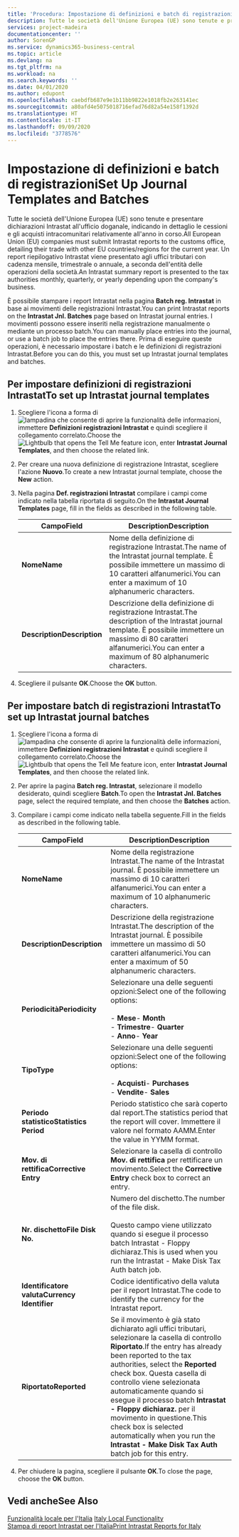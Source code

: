 ```yaml
---
title: 'Procedura: Impostazione di definizioni e batch di registrazioni'
description: Tutte le società dell'Unione Europea (UE) sono tenute e presentare dichiarazioni Intrastat all'ufficio doganale, indicando in dettaglio le cessioni e gli acquisti intracomunitari relativamente all'anno in corso.
services: project-madeira
documentationcenter: ''
author: SorenGP
ms.service: dynamics365-business-central
ms.topic: article
ms.devlang: na
ms.tgt_pltfrm: na
ms.workload: na
ms.search.keywords: ''
ms.date: 04/01/2020
ms.author: edupont
ms.openlocfilehash: caebdfb687e9e1b11bb9822e1018fb2e263141ec
ms.sourcegitcommit: a80afd4e5075018716efad76d82a54e158f1392d
ms.translationtype: HT
ms.contentlocale: it-IT
ms.lasthandoff: 09/09/2020
ms.locfileid: "3778576"
---
```

# <a name="set-up-journal-templates-and-batches"></a><span data-ttu-id="e9e25-103">Impostazione di definizioni e batch di registrazioni</span><span class="sxs-lookup"><span data-stu-id="e9e25-103">Set Up Journal Templates and Batches</span></span>
<span data-ttu-id="e9e25-104">Tutte le società dell'Unione Europea (UE) sono tenute e presentare dichiarazioni Intrastat all'ufficio doganale, indicando in dettaglio le cessioni e gli acquisti intracomunitari relativamente all'anno in corso.</span><span class="sxs-lookup"><span data-stu-id="e9e25-104">All European Union (EU) companies must submit Intrastat reports to the customs office, detailing their trade with other EU countries/regions for the current year.</span></span> <span data-ttu-id="e9e25-105">Un report riepilogativo Intrastat viene presentato agli uffici tributari con cadenza mensile, trimestrale o annuale, a seconda dell'entità delle operazioni della società.</span><span class="sxs-lookup"><span data-stu-id="e9e25-105">An Intrastat summary report is presented to the tax authorities monthly, quarterly, or yearly depending upon the company's business.</span></span>  

<span data-ttu-id="e9e25-106">È possibile stampare i report Intrastat nella pagina **Batch reg. Intrastat** in base ai movimenti delle registrazioni Intrastat.</span><span class="sxs-lookup"><span data-stu-id="e9e25-106">You can print Intrastat reports on the **Intrastat Jnl. Batches** page based on Intrastat journal entries.</span></span> <span data-ttu-id="e9e25-107">I movimenti possono essere inseriti nella registrazione manualmente o mediante un processo batch.</span><span class="sxs-lookup"><span data-stu-id="e9e25-107">You can manually place entries into the journal, or use a batch job to place the entries there.</span></span> <span data-ttu-id="e9e25-108">Prima di eseguire queste operazioni, è necessario  impostare i batch e le definizioni di registrazioni Intrastat.</span><span class="sxs-lookup"><span data-stu-id="e9e25-108">Before you can do this, you must set up Intrastat journal templates and batches.</span></span>  

## <a name="to-set-up-intrastat-journal-templates"></a><span data-ttu-id="e9e25-109">Per impostare definizioni di registrazioni Intrastat</span><span class="sxs-lookup"><span data-stu-id="e9e25-109">To set up Intrastat journal templates</span></span>  

1.  <span data-ttu-id="e9e25-110">Scegliere l'icona a forma di ![lampadina che consente di aprire la funzionalità delle informazioni](../../media/ui-search/search_small.png "Informazioni sull'operazione che si desidera eseguire"), immettere **Definizioni registrazioni Intrastat** e quindi scegliere il collegamento correlato.</span><span class="sxs-lookup"><span data-stu-id="e9e25-110">Choose the ![Lightbulb that opens the Tell Me feature](../../media/ui-search/search_small.png "Tell me what you want to do") icon, enter **Intrastat Journal Templates**, and then choose the related link.</span></span>  
2.  <span data-ttu-id="e9e25-111">Per creare una nuova definizione di registrazione Intrastat, scegliere l'azione **Nuovo**.</span><span class="sxs-lookup"><span data-stu-id="e9e25-111">To create a new Intrastat journal template, choose the **New** action.</span></span>  
3.  <span data-ttu-id="e9e25-112">Nella pagina **Def. registrazioni Intrastat** compilare i campi come indicato nella tabella riportata di seguito.</span><span class="sxs-lookup"><span data-stu-id="e9e25-112">On the **Intrastat Journal Templates** page, fill in the fields as described in the following table.</span></span>  

    |<span data-ttu-id="e9e25-113">Campo</span><span class="sxs-lookup"><span data-stu-id="e9e25-113">Field</span></span>|<span data-ttu-id="e9e25-114">Description</span><span class="sxs-lookup"><span data-stu-id="e9e25-114">Description</span></span>|  
    |---------------------------------|---------------------------------------|  
    |<span data-ttu-id="e9e25-115">**Nome**</span><span class="sxs-lookup"><span data-stu-id="e9e25-115">**Name**</span></span>|<span data-ttu-id="e9e25-116">Nome della definizione di registrazione Intrastat.</span><span class="sxs-lookup"><span data-stu-id="e9e25-116">The name of the Intrastat journal template.</span></span> <span data-ttu-id="e9e25-117">È possibile immettere un massimo di 10 caratteri alfanumerici.</span><span class="sxs-lookup"><span data-stu-id="e9e25-117">You can enter a maximum of 10 alphanumeric characters.</span></span>|  
    |<span data-ttu-id="e9e25-118">**Description**</span><span class="sxs-lookup"><span data-stu-id="e9e25-118">**Description**</span></span>|<span data-ttu-id="e9e25-119">Descrizione della definizione di registrazione Intrastat.</span><span class="sxs-lookup"><span data-stu-id="e9e25-119">The description of the Intrastat journal template.</span></span> <span data-ttu-id="e9e25-120">È possibile immettere un massimo di 80 caratteri alfanumerici.</span><span class="sxs-lookup"><span data-stu-id="e9e25-120">You can enter a maximum of 80 alphanumeric characters.</span></span>|  

4.  <span data-ttu-id="e9e25-121">Scegliere il pulsante **OK**.</span><span class="sxs-lookup"><span data-stu-id="e9e25-121">Choose the **OK** button.</span></span>  

## <a name="to-set-up-intrastat-journal-batches"></a><span data-ttu-id="e9e25-122">Per impostare batch di registrazioni Intrastat</span><span class="sxs-lookup"><span data-stu-id="e9e25-122">To set up Intrastat journal batches</span></span>  

1.  <span data-ttu-id="e9e25-123">Scegliere l'icona a forma di ![lampadina che consente di aprire la funzionalità delle informazioni](../../media/ui-search/search_small.png "Informazioni sull'operazione che si desidera eseguire"), immettere **Definizioni registrazioni Intrastat** e quindi scegliere il collegamento correlato.</span><span class="sxs-lookup"><span data-stu-id="e9e25-123">Choose the ![Lightbulb that opens the Tell Me feature](../../media/ui-search/search_small.png "Tell me what you want to do") icon, enter **Intrastat Journal Templates**, and then choose the related link.</span></span>  
2.  <span data-ttu-id="e9e25-124">Per aprire la pagina **Batch reg. Intrastat**, selezionare il modello desiderato, quindi scegliere **Batch**.</span><span class="sxs-lookup"><span data-stu-id="e9e25-124">To open the **Intrastat Jnl. Batches** page, select the required template, and then choose the **Batches** action.</span></span>  
3.  <span data-ttu-id="e9e25-125">Compilare i campi come indicato nella tabella seguente.</span><span class="sxs-lookup"><span data-stu-id="e9e25-125">Fill in the fields as described in the following table.</span></span>  

    |<span data-ttu-id="e9e25-126">Campo</span><span class="sxs-lookup"><span data-stu-id="e9e25-126">Field</span></span>|<span data-ttu-id="e9e25-127">Description</span><span class="sxs-lookup"><span data-stu-id="e9e25-127">Description</span></span>|  
    |---------------------------------|---------------------------------------|  
    |<span data-ttu-id="e9e25-128">**Nome**</span><span class="sxs-lookup"><span data-stu-id="e9e25-128">**Name**</span></span>|<span data-ttu-id="e9e25-129">Nome della registrazione Intrastat.</span><span class="sxs-lookup"><span data-stu-id="e9e25-129">The name of the Intrastat journal.</span></span> <span data-ttu-id="e9e25-130">È possibile immettere un massimo di 10 caratteri alfanumerici.</span><span class="sxs-lookup"><span data-stu-id="e9e25-130">You can enter a maximum of 10 alphanumeric characters.</span></span>|  
    |<span data-ttu-id="e9e25-131">**Description**</span><span class="sxs-lookup"><span data-stu-id="e9e25-131">**Description**</span></span>|<span data-ttu-id="e9e25-132">Descrizione della registrazione Intrastat.</span><span class="sxs-lookup"><span data-stu-id="e9e25-132">The description of the Intrastat journal.</span></span> <span data-ttu-id="e9e25-133">È possibile immettere un massimo di 50 caratteri alfanumerici.</span><span class="sxs-lookup"><span data-stu-id="e9e25-133">You can enter a maximum of 50 alphanumeric characters.</span></span>|  
    |<span data-ttu-id="e9e25-134">**Periodicità**</span><span class="sxs-lookup"><span data-stu-id="e9e25-134">**Periodicity**</span></span>|<span data-ttu-id="e9e25-135">Selezionare una delle seguenti opzioni:</span><span class="sxs-lookup"><span data-stu-id="e9e25-135">Select one of the following options:</span></span><br /><br /> <span data-ttu-id="e9e25-136">-   **Mese**</span><span class="sxs-lookup"><span data-stu-id="e9e25-136">-   **Month**</span></span><br /><span data-ttu-id="e9e25-137">-   **Trimestre**</span><span class="sxs-lookup"><span data-stu-id="e9e25-137">-   **Quarter**</span></span><br /><span data-ttu-id="e9e25-138">-   **Anno**</span><span class="sxs-lookup"><span data-stu-id="e9e25-138">-   **Year**</span></span>|  
    |<span data-ttu-id="e9e25-139">**Tipo**</span><span class="sxs-lookup"><span data-stu-id="e9e25-139">**Type**</span></span>|<span data-ttu-id="e9e25-140">Selezionare una delle seguenti opzioni:</span><span class="sxs-lookup"><span data-stu-id="e9e25-140">Select one of the following options:</span></span><br /><br /> <span data-ttu-id="e9e25-141">-   **Acquisti**</span><span class="sxs-lookup"><span data-stu-id="e9e25-141">-   **Purchases**</span></span><br /><span data-ttu-id="e9e25-142">-   **Vendite**</span><span class="sxs-lookup"><span data-stu-id="e9e25-142">-   **Sales**</span></span>|  
    |<span data-ttu-id="e9e25-143">**Periodo statistico**</span><span class="sxs-lookup"><span data-stu-id="e9e25-143">**Statistics Period**</span></span>|<span data-ttu-id="e9e25-144">Periodo statistico che sarà coperto dal report.</span><span class="sxs-lookup"><span data-stu-id="e9e25-144">The statistics period that the report will cover.</span></span> <span data-ttu-id="e9e25-145">Immettere il valore nel formato AAMM.</span><span class="sxs-lookup"><span data-stu-id="e9e25-145">Enter the value in YYMM format.</span></span>|  
    |<span data-ttu-id="e9e25-146">**Mov. di rettifica**</span><span class="sxs-lookup"><span data-stu-id="e9e25-146">**Corrective Entry**</span></span>|<span data-ttu-id="e9e25-147">Selezionare la casella di controllo **Mov. di rettifica** per rettificare un movimento.</span><span class="sxs-lookup"><span data-stu-id="e9e25-147">Select the **Corrective Entry** check box to correct an entry.</span></span>|  
    |<span data-ttu-id="e9e25-148">**Nr. dischetto**</span><span class="sxs-lookup"><span data-stu-id="e9e25-148">**File Disk No.**</span></span>|<span data-ttu-id="e9e25-149">Numero del dischetto.</span><span class="sxs-lookup"><span data-stu-id="e9e25-149">The number of the file disk.</span></span><br /><br /> <span data-ttu-id="e9e25-150">Questo campo viene utilizzato quando si esegue il processo batch Intrastat - Floppy dichiaraz.</span><span class="sxs-lookup"><span data-stu-id="e9e25-150">This is used when you run the Intrastat - Make Disk Tax Auth batch job.</span></span>|  
    |<span data-ttu-id="e9e25-151">**Identificatore valuta**</span><span class="sxs-lookup"><span data-stu-id="e9e25-151">**Currency Identifier**</span></span>|<span data-ttu-id="e9e25-152">Codice identificativo della valuta per il report Intrastat.</span><span class="sxs-lookup"><span data-stu-id="e9e25-152">The code to identify the currency for the Intrastat report.</span></span>|  
    |<span data-ttu-id="e9e25-153">**Riportato**</span><span class="sxs-lookup"><span data-stu-id="e9e25-153">**Reported**</span></span>|<span data-ttu-id="e9e25-154">Se il movimento è già stato dichiarato agli uffici tributari, selezionare la casella di controllo **Riportato**.</span><span class="sxs-lookup"><span data-stu-id="e9e25-154">If the entry has already been reported to the tax authorities, select the **Reported** check box.</span></span> <span data-ttu-id="e9e25-155">Questa casella di controllo viene selezionata automaticamente quando si esegue il processo batch **Intrastat - Floppy dichiaraz.** per il movimento in questione.</span><span class="sxs-lookup"><span data-stu-id="e9e25-155">This check box is selected automatically when you run the **Intrastat - Make Disk Tax Auth** batch job for this entry.</span></span>|  

4.  <span data-ttu-id="e9e25-156">Per chiudere la pagina, scegliere il pulsante **OK**.</span><span class="sxs-lookup"><span data-stu-id="e9e25-156">To close the page, choose the **OK** button.</span></span>  

## <a name="see-also"></a><span data-ttu-id="e9e25-157">Vedi anche</span><span class="sxs-lookup"><span data-stu-id="e9e25-157">See Also</span></span>  
  <span data-ttu-id="e9e25-158">[Funzionalità locale per l'Italia](italy-local-functionality.md) </span><span class="sxs-lookup"><span data-stu-id="e9e25-158">[Italy Local Functionality](italy-local-functionality.md) </span></span>  
 [<span data-ttu-id="e9e25-159">Stampa di report Intrastat per l'Italia</span><span class="sxs-lookup"><span data-stu-id="e9e25-159">Print Intrastat Reports for Italy</span></span>](how-to-print-intrastat-reports-for-italy.md)
